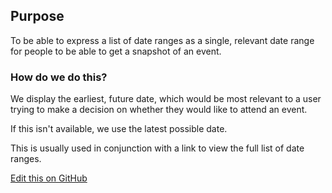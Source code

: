 ## Purpose
To be able to express a list of date ranges as a single, relevant date range
for people to be able to get a snapshot of an event.

### How do we do this?
We display the earliest, future date, which would be most relevant to a user
trying to make a decision on whether they would like to attend an event.

If this isn't available, we use the latest possible date.

This is usually used in conjunction with a link to view the full list of date
ranges.

[Edit this on GitHub](https://github.com/wellcomecollection/wellcomecollection.org/edit/master/common/views/components/EventDateRange/README.md)
